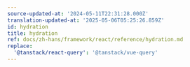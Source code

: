 ```yaml
---
source-updated-at: '2024-05-11T22:31:28.000Z'
translation-updated-at: '2025-05-06T05:25:26.859Z'
id: hydration
title: hydration
ref: docs/zh-hans/framework/react/reference/hydration.md
replace:
  '@tanstack/react-query': '@tanstack/vue-query'
---
```


[//]: # 'HydrationBoundary'
[//]: # 'HydrationBoundary'
